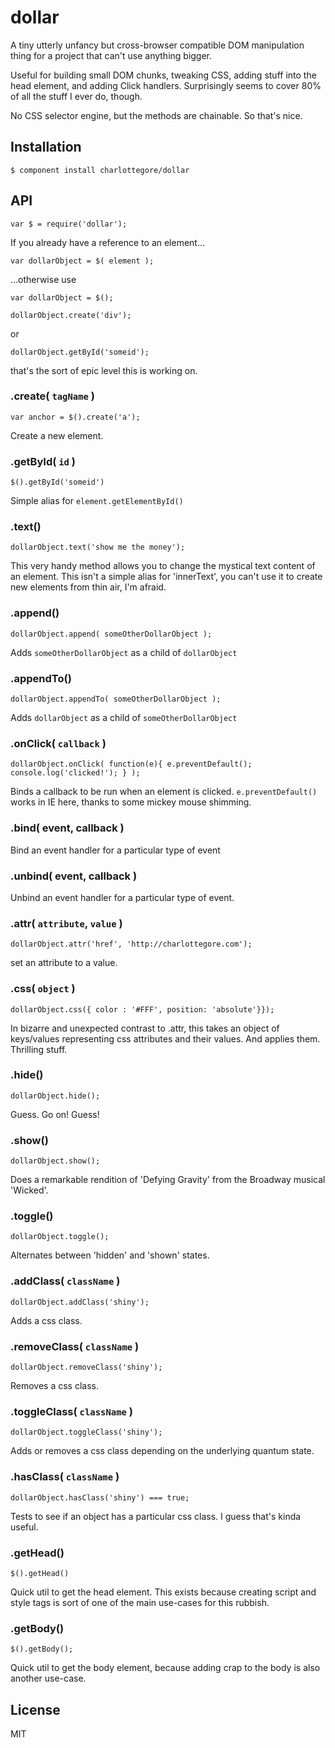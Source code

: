 # dollar

  A tiny utterly unfancy but cross-browser compatible DOM manipulation thing for a project that can't use anything bigger.

  Useful for building small DOM chunks, tweaking CSS, adding stuff into the head element, and adding Click handlers. Surprisingly seems to cover 80% of all the stuff I ever do, though.

  No CSS selector engine, but the methods are chainable. So that's nice.

## Installation

    $ component install charlottegore/dollar

## API

    var $ = require('dollar');

  If you already have a reference to an element... 

    var dollarObject = $( element );

  ...otherwise use 

    var dollarObject = $();

    dollarObject.create('div');

  or 

    dollarObject.getById('someid');

  that's the sort of epic level this is working on.

### .create( `tagName` )

    var anchor = $().create('a'); 

  Create a new element.

### .getById( `id` )

    $().getById('someid') 

  Simple alias for `element.getElementById()`

### .text()

    dollarObject.text('show me the money');

  This very handy method allows you to change the mystical text content of an element. This isn't a simple alias for 'innerText', you can't use it to create new elements from thin air, I'm afraid.

### .append()

    dollarObject.append( someOtherDollarObject );

  Adds `someOtherDollarObject` as a child of `dollarObject`

### .appendTo()

    dollarObject.appendTo( someOtherDollarObject );

  Adds `dollarObject` as a child of `someOtherDollarObject`

### .onClick( `callback` )

    dollarObject.onClick( function(e){ e.preventDefault(); console.log('clicked!'); } );

  Binds a callback to be run when an element is clicked. `e.preventDefault()` works in IE here, thanks to some mickey mouse shimming.

### .bind( event, callback )

  Bind an event handler for a particular type of event
  
### .unbind( event, callback )

  Unbind an event handler for a particular type of event.

### .attr( `attribute`, `value` )

    dollarObject.attr('href', 'http://charlottegore.com');

  set an attribute to a value.

### .css( `object` )

    dollarObject.css({ color : '#FFF', position: 'absolute'}});

  In bizarre and unexpected contrast to .attr, this takes an object of keys/values representing
  css attributes and their values. And applies them. Thrilling stuff.

### .hide()

    dollarObject.hide();

  Guess. Go on! Guess!

### .show()

    dollarObject.show();

  Does a remarkable rendition of 'Defying Gravity' from the Broadway musical 'Wicked'.

### .toggle()

    dollarObject.toggle();

  Alternates between 'hidden' and 'shown' states.

### .addClass( `className` )

    dollarObject.addClass('shiny');

  Adds a css class.

### .removeClass( `className` )

    dollarObject.removeClass('shiny');

  Removes a css class.

### .toggleClass( `className` )

    dollarObject.toggleClass('shiny');

  Adds or removes a css class depending on the underlying quantum state.

### .hasClass( `className` )

    dollarObject.hasClass('shiny') === true;

  Tests to see if an object has a particular css class. I guess that's kinda useful.

### .getHead()

    $().getHead() 

  Quick util to get the head element. This exists because creating script and style tags is sort of one of the main use-cases for this rubbish.

### .getBody()

    $().getBody();

  Quick util to get the body element, because adding crap to the body is also another use-case. 


## License

  MIT
